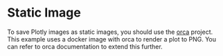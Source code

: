# Static Image

To save Plotly images as static images, you should use the [orca](https://github.com/plotly/orca) project. This example uses a docker image with orca to render a plot to PNG. You can refer to orca documentation to extend this further.
